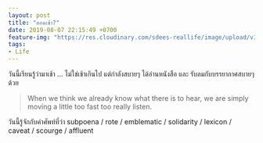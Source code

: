 ```yaml
---
layout: post
title: "ตอนเช้า?"
date: 2019-08-07 22:15:49 +0700
feature-img: "https://res.cloudinary.com/sdees-reallife/image/upload/v1555658919/sample_feature_img.png"
tags:
- Life
---
```

วันนี้เรียนรู้ว่ามาเช้า ... ไม่ใช่เช้าเกินไป แต่กำลังสบายๆ ได้อ่านหนังสือ และ รับลมกับบรรยากาศสบายๆ ด้วย

> When we think we already know what there is to hear, we are simply moving a little too fast too really listen.

<i class="fa fa-child" style="color:plum"></i>

วันนี้รู้จักกับคำศัพท์ที่ว่า subpoena / rote / emblematic / solidarity / lexicon / caveat / scourge / affluent
